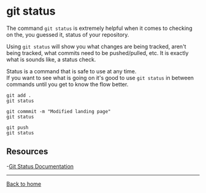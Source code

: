 # git status

The command `git status` is extremely helpful when it comes to checking on the, you guessed it, status of your repository.  

Using `git status` will show you what changes are being tracked, aren't being tracked, what commits need to be pushed/pulled, etc.  It is exactly what is sounds like, a status check.  

Status is a command that is safe to use at any time.  
If you want to see what is going on it's good to use `git status` in between commands until you get to know the flow better. 
```
git add . 
git status

git commmit -m "Modified landing page"
git status

git push
git status
```

## Resources

-[Git Status Documentation](https://git-scm.com/docs/git-status)

---

[Back to home](../README.md)
